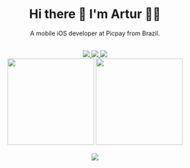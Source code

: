 <h1 align='center'>
  Hi there 👋 I'm Artur 👨‍💻
</h1>
<p align='center'>
  A mobile iOS developer at Picpay from Brazil.
</p>
<div align="center">
  <br>
   <a href="https://www.linkedin.com/in/arturfortunato/" target="_blank">
    <img src="https://img.shields.io/badge/LinkedIn-0077B5?style=for-the-badge&logo=linkedin&logoColor=white" target="_blank"/>
   </a> 
   <a href="mailto:artur.rf@hotmail.com" target="_blank">
     <img src="https://img.shields.io/badge/Microsoft_Outlook-0078D4?style=for-the-badge&logo=microsoft-outlook&logoColor=white" target="_blank"/>
   </a> 
   <a href="https://www.picpay.com" target="_blank">
    <img src="https://img.shields.io/badge/picpay-21C25E?style=for-the-badge&logo=picpay&logoColor=white" target="_blank"/>
     <br>
</a>
</div>
<div>
 </div>
 <div align="center"> 
  <img height="200em" src="https://github-readme-stats.vercel.app/api?username=artur-fortunato&theme=merko&show_icons=true"/>
  <img height="200em" src = "https://github-readme-stats.vercel.app/api/top-langs/?username=artur-fortunato&layout=compact&langs_count=7&theme=merko"/>
</div>
<div align="center">
  <br>
  <img src="https://img.shields.io/badge/Swift-FA7343?style=for-the-badge&logo=swift&logoColor=white"/>
</div>
